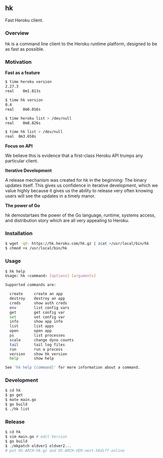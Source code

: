 ## hk

Fast Heroku client.

### Overview

hk is a command line client to the Heroku runtime platform, designed to be as fast as possible.

### Motivation

**Fast as a feature**

```bash
$ time heroku version
2.27.3
real	0m1.813s

$ time hk version
0.4
real	0m0.016s

$ time heroku list > /dev/null
real	0m8.826s

$ time hk list > /dev/null
real  0m3.658s
```

**Focus on API**

We believe this is evidence that a first-class Heroku API trumps any particular client.

**Iterative Development**

A release mechanism was created for hk in the beginning: The binary updates
itself. This gives us confidence in iterative development, which we value
highly because it gives us the ability to release very often knowing users will
see the updates in a timely manor.

**The power of Go**

hk demostartaes the power of the Go language, runtime, systems access, and
distribution story which are all very appealing to Heroku.

### Installation

```bash
$ wget -qO- https://hk.heroku.com/hk.gz | zcat >/usr/local/bin/hk
$ chmod +x /usr/local/bin/hk
```
### Usage

```bash
$ hk help
Usage: hk <command> [options] [arguments]

Supported commands are:

  create     create an app
  destroy    destroy an app
  creds      show auth creds
  env        list config vars
  get        get config var
  set        set config var
  info       show app info
  list       list apps
  open       open app
  ps         list processes
  scale      change dyno counts
  tail       tail log files
  run        run a process
  version    show hk version
  help       show help

See 'hk help [command]' for more information about a command.
```


### Development

```bash
$ cd hk
$ go get
$ mate main.go
$ go build
$ ./hk list
```


### Release

```bash
$ cd hk
$ vim main.go # edit Version
$ go build
$ ./mkpatch oldver1 oldver2...
# put OS-ARCH-hk.gz and OS-ARCH-VER-next.hkdiff online
```

